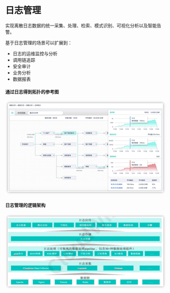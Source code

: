 # 日志管理

实现离散日志数据的统一采集、处理、检索、模式识别、可视化分析以及智能告警。

基于日志管理的场景可以扩展到：

* 日志的运维监控与分析
* 调用链追踪
* 安全审计
* 业务分析
* 数据报表



#### 通过日志得到拓扑的参考图

![](https://raw.githubusercontent.com/r2ys/upic_rep/main/uPic/iShot2021-06-10%2011.48.16.png)

#### 日志管理的逻辑架构

![](https://raw.githubusercontent.com/r2ys/upic_rep/main/uPic/iShot2021-06-10%2011.49.30.png)
